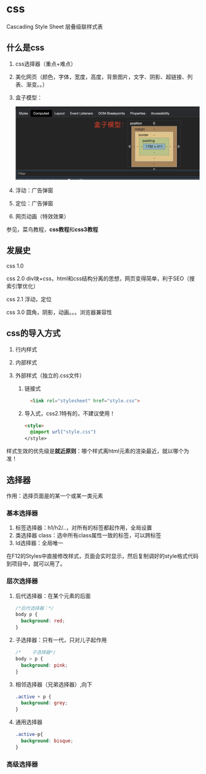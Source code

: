 # css

Cascading Style Sheet 层叠级联样式表



## 什么是css

1. css选择器（重点+难点）

2. 美化网页（颜色，字体，宽度，高度，背景图片，文字、阴影、超链接、列表、渐变。。）

3. 盒子模型：

   ![image-20210113082847390](./resources/image/box-model.png)

4. 浮动：广告弹窗

5. 定位：广告弹窗

6. 网页动画（特效效果）

参见，菜鸟教程，**css教程**和**css3教程**



## 发展史

css 1.0

css 2.0 	div块+css，html和css结构分离的思想，网页变得简单，利于SEO（搜索引擎优化）

css 2.1 	浮动，定位

css 3.0	圆角，阴影，动画。。。浏览器兼容性 



## **css的导入方式**

1. 行内样式

2. 内部样式

3. 外部样式（独立的.css文件）

   1. 链接式

      ```html
      	<link rel="stylesheet" href="style.css">
      ```

   2. 导入式，css2.1特有的，不建议使用！

      ```html
      <style>
        @import url("style.css")
      </style>
      ```

      

      

样式生效的优先级是**就近原则**：哪个样式离html元素的渲染最近，就以哪个为准！



## 选择器

作用：选择页面是的某一个或某一类元素



### 基本选择器

1. 标签选择器：h1/h2/..，对所有的标签都起作用，全局设置
2. 类选择器 class：选中所有class属性一致的标签，可以跨标签
3. Id选择器：全局唯一

在F12的Styles中直接修改样式，页面会实时显示，然后复制调好的style格式代码到项目中，就可以用了。



### 层次选择器

1. 后代选择器：在某个元素的后面

   ```css
   /*后代选择器：*/
   body p {
     background: red;
   }
   ```

   

2. 子选择器：只有一代，只对儿子起作用

   ```css
   /*    子选择器*/
   body > p {
     background: pink;
   }
   ```

   

3. 相邻选择器（兄弟选择器）,向下

   ```css
   .active + p {
     background: grey;
   }
   ```

   

4. 通用选择器

   ```css
   .active~p{
     background: bisque;
   }
   ```

   

### 高级选择器